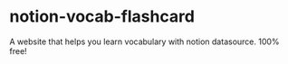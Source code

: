 # notion-vocab-flashcard
A website that helps you learn vocabulary with notion datasource. 100% free!
